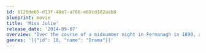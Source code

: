 ```yaml
---
id: 6120deb5-d13f-48e7-a766-e69cd182aab8
blueprint: movie
title: 'Miss Julie'
release_date: '2014-09-07'
overview: "Over the course of a midsummer night in Fermanagh in 1890, an unsettled daughter of the Anglo-Irish aristocracy encourages her father's valet to seduce her."
genres: '[{"id": 18, "name": "Drama"}]'
---
```

